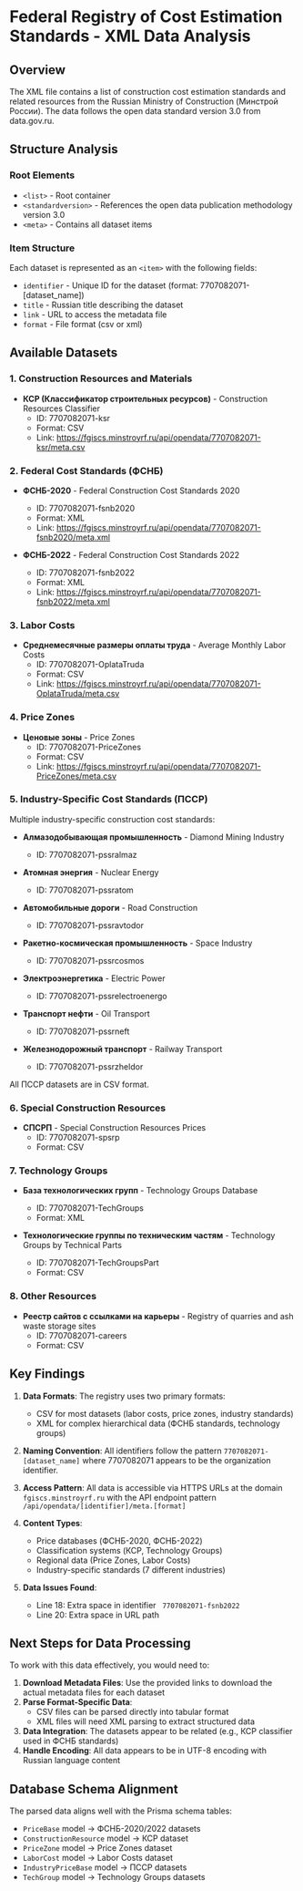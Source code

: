 # Federal Registry of Cost Estimation Standards - XML Data Analysis

## Overview
The XML file contains a list of construction cost estimation standards and related resources from the Russian Ministry of Construction (Минстрой России). The data follows the open data standard version 3.0 from data.gov.ru.

## Structure Analysis

### Root Elements
- `<list>` - Root container
- `<standardversion>` - References the open data publication methodology version 3.0
- `<meta>` - Contains all dataset items

### Item Structure
Each dataset is represented as an `<item>` with the following fields:
- `identifier` - Unique ID for the dataset (format: 7707082071-[dataset_name])
- `title` - Russian title describing the dataset
- `link` - URL to access the metadata file
- `format` - File format (csv or xml)

## Available Datasets

### 1. Construction Resources and Materials
- **КСР (Классификатор строительных ресурсов)** - Construction Resources Classifier
  - ID: 7707082071-ksr
  - Format: CSV
  - Link: https://fgiscs.minstroyrf.ru/api/opendata/7707082071-ksr/meta.csv

### 2. Federal Cost Standards (ФСНБ)
- **ФСНБ-2020** - Federal Construction Cost Standards 2020
  - ID: 7707082071-fsnb2020
  - Format: XML
  - Link: https://fgiscs.minstroyrf.ru/api/opendata/7707082071-fsnb2020/meta.xml

- **ФСНБ-2022** - Federal Construction Cost Standards 2022
  - ID: 7707082071-fsnb2022
  - Format: XML
  - Link: https://fgiscs.minstroyrf.ru/api/opendata/7707082071-fsnb2022/meta.xml

### 3. Labor Costs
- **Среднемесячные размеры оплаты труда** - Average Monthly Labor Costs
  - ID: 7707082071-OplataTruda
  - Format: CSV
  - Link: https://fgiscs.minstroyrf.ru/api/opendata/7707082071-OplataTruda/meta.csv

### 4. Price Zones
- **Ценовые зоны** - Price Zones
  - ID: 7707082071-PriceZones
  - Format: CSV
  - Link: https://fgiscs.minstroyrf.ru/api/opendata/7707082071-PriceZones/meta.csv

### 5. Industry-Specific Cost Standards (ПССР)
Multiple industry-specific construction cost standards:

- **Алмазодобывающая промышленность** - Diamond Mining Industry
  - ID: 7707082071-pssralmaz
  
- **Атомная энергия** - Nuclear Energy
  - ID: 7707082071-pssratom
  
- **Автомобильные дороги** - Road Construction
  - ID: 7707082071-pssravtodor
  
- **Ракетно-космическая промышленность** - Space Industry
  - ID: 7707082071-pssrcosmos
  
- **Электроэнергетика** - Electric Power
  - ID: 7707082071-pssrelectroenergo
  
- **Транспорт нефти** - Oil Transport
  - ID: 7707082071-pssrneft
  
- **Железнодорожный транспорт** - Railway Transport
  - ID: 7707082071-pssrzheldor

All ПССР datasets are in CSV format.

### 6. Special Construction Resources
- **СПСРП** - Special Construction Resources Prices
  - ID: 7707082071-spsrp
  - Format: CSV

### 7. Technology Groups
- **База технологических групп** - Technology Groups Database
  - ID: 7707082071-TechGroups
  - Format: XML
  
- **Технологические группы по техническим частям** - Technology Groups by Technical Parts
  - ID: 7707082071-TechGroupsPart
  - Format: CSV

### 8. Other Resources
- **Реестр сайтов с ссылками на карьеры** - Registry of quarries and ash waste storage sites
  - ID: 7707082071-careers
  - Format: CSV

## Key Findings

1. **Data Formats**: The registry uses two primary formats:
   - CSV for most datasets (labor costs, price zones, industry standards)
   - XML for complex hierarchical data (ФСНБ standards, technology groups)

2. **Naming Convention**: All identifiers follow the pattern `7707082071-[dataset_name]` where 7707082071 appears to be the organization identifier.

3. **Access Pattern**: All data is accessible via HTTPS URLs at the domain `fgiscs.minstroyrf.ru` with the API endpoint pattern `/api/opendata/[identifier]/meta.[format]`

4. **Content Types**:
   - Price databases (ФСНБ-2020, ФСНБ-2022)
   - Classification systems (КСР, Technology Groups)
   - Regional data (Price Zones, Labor Costs)
   - Industry-specific standards (7 different industries)

5. **Data Issues Found**:
   - Line 18: Extra space in identifier ` 7707082071-fsnb2022`
   - Line 20: Extra space in URL path

## Next Steps for Data Processing

To work with this data effectively, you would need to:

1. **Download Metadata Files**: Use the provided links to download the actual metadata files for each dataset
2. **Parse Format-Specific Data**: 
   - CSV files can be parsed directly into tabular format
   - XML files will need XML parsing to extract structured data
3. **Data Integration**: The datasets appear to be related (e.g., КСР classifier used in ФСНБ standards)
4. **Handle Encoding**: All data appears to be in UTF-8 encoding with Russian language content

## Database Schema Alignment

The parsed data aligns well with the Prisma schema tables:
- `PriceBase` model → ФСНБ-2020/2022 datasets
- `ConstructionResource` model → КСР dataset
- `PriceZone` model → Price Zones dataset
- `LaborCost` model → Labor Costs dataset
- `IndustryPriceBase` model → ПССР datasets
- `TechGroup` model → Technology Groups datasets

